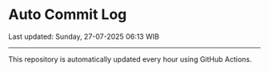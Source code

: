 # Auto Commit Log

Last updated: Sunday, 27-07-2025 06:13 WIB

---

This repository is automatically updated every hour using GitHub Actions.
